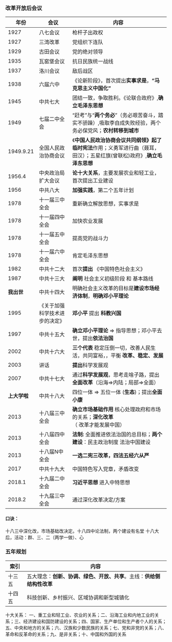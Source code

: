 ### 改革开放后会议

年份|会议|内容
|-|-|-|
1927|八七会议|枪杆子出政权
1927|三湾改革|党组织下连队
1929|古田会议|党的绝对领导
1935|瓦窑堡会议|抗日民族统一战线
1937|洛川会议|敌后战区
1938|六届六中|《论新阶段》，首次提出**实事求是**，**“马克思主义中国化”**
1945|中共七大|团结一致，争取胜利。《论联合政府》,**确立毛泽东思想**
1949|七届二中全会|“赶考”与“**两个务必**”（务必艰苦奋斗，踏实不骄躁）,吸取李自成失败经验，两个务必保党风；**农村转移到城市**
1949.9.21|全国人民政治协商会议|《**中国人民政治协商会议共同纲领》**起了**临时宪法**作用；义勇军进行曲（聂耳，田汉）；五星红旗(曾联松)政府》,**确立毛泽东思想**
1956.4|中央政治局扩大会议|**论十大关系**，主要发展农业和轻工业，首次提出工业建设
1956|中共八大|**加强实践**，第二个五年计划
1978|十一届三中全会|重新确立解放思想，实事求是
1978|十一届四中全会|加快农业发展
1978|十一届五中全会|提高党的战斗力
1978|十一届六中全会|肯定毛泽东思想
1982|中共十二大|首次**提出** 《中国特色社会主义》
1987|中共十三大| **阐明** 社会主义初级阶段 和 基本路线
__我出世__|中共十四大|明确社会主义改革的目标是**建设市场经济体制**，**明确邓小平理论**
1995|《关于加强科学技术进步的决定》|**邓小平** 提出 **科教兴国** 
1997|中共十五大|**确立邓小平理论** => 指导思想；邓小平去世，提出**依法治国**
2002|中共十六大|**三个代表** 稳定压倒一切，改善人民生活，共同富裕，，平衡 **改革、稳定、发展**
2003|讲话|**提出**科学发展观
2007|中共十七大|通过**科学发展观**，思考走啥子路，提出**全面改革**（沿海=>内陆；局部=>全面）
__上大学啦__|中共十八大|四位一体 => 五位一体 (__生态__)；提出**全面小康**
2013|十八届三中全会|__确立市场基础作用__ 核心处理政府和市场的关系；__深化改革__（ 改革才能发展中国）
2013|十八届四中全会| __法制:__ 全面推进依法治国的总目标；**两个建设**：民主政治制度 法治中国建设
2013|十八届N中全会|**一选二宪三改革，四法五经六从严**
2017|中共十九大|中国特色写入党章，矛盾改变
2018.1|十九届二中全会| __习近平思想__ 进入中特思想
2018.2|十九届三中全会|通过深化改革决定/方案

#### 口诀：
十八三中深化改，市场基础改决定。十八四中论法制，两个建设有名堂
十八大后，活动：群、三、二（两学一做）、心

### 五年规划

索引|内容
|-|-|
十三五| 五大理念：**创新、协调、绿色、开放、共享**。主线：**供给侧结构性改革**
十四五| 科技创新、乡村振兴、区域协调和新型城镇化

十大关系：
一、重工业和轻工业、农业的关系；二、沿海工业和内地工业的关系；三、经济建设和国防建设的关系；四、国家、生产单位和生产者个人的关系；五、中央和地方的关系；六、汉族和少数民族的关系；七、党和非党的关系；八、革命和反革命的关系；九、是非关系；十、中国和外国的关系
